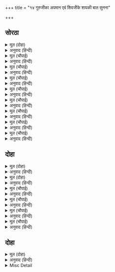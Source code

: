 +++
title = "१४ गुरुजीका अपमान एवं शिवजीके शापकी बात सुनना"

+++


## सोरठा


<details><summary>मूल (दोहा)</summary>

गुर नित मोहि प्रबोध दुखित देखि आचरन मम।  
मोहि उपजइ अति क्रोध दंभिहि नीति कि भावई॥ १०५(ख)॥
</details>

<details><summary>अनुवाद (हिन्दी)</summary>

गुरुजी मेरे आचरण देखकर दुखित थे। वे मुझे नित्य ही भलीभाँति समझाते, पर (मैं कुछ भी नहीं समझता, उलटे) मुझे अत्यन्त क्रोध उत्पन्न होता। दम्भीको कभी नीति अच्छी लगती है?॥ १०५(ख)॥
</details>

<details><summary>मूल (चौपाई)</summary>

एक बार गुर लीन्ह बोलाई।  
मोहि नीति बहु भाँति सिखाई॥  
सिव सेवा कर फल सुत सोई।  
अबिरल भगति राम पद होई॥
</details>

<details><summary>अनुवाद (हिन्दी)</summary>

एक बार गुरुजीने मुझे बुला लिया और बहुत प्रकारसे (परमार्थ) नीतिकी शिक्षा दी कि हे पुत्र! शिवजीकी सेवाका फल यही है कि श्रीरामजीके चरणोंमें प्रगाढ़ भक्ति हो॥ १॥
</details>

<details><summary>मूल (चौपाई)</summary>

रामहि भजहिं तात सिव धाता।  
नर पावँर कै केतिक बाता॥  
जासु चरन अज सिव अनुरागी।  
तासु द्रोहँ सुख चहसि अभागी॥
</details>

<details><summary>अनुवाद (हिन्दी)</summary>

हे तात! शिवजी और ब्रह्माजी भी श्रीरामजीको भजते हैं (फिर) नीच मनुष्यकी तो बात ही कितनी है? ब्रह्माजी और शिवजी जिनके चरणोंके प्रेमी हैं, अरे अभागे! उनसे द्रोह करके तू सुख चाहता है?॥ २॥
</details>

<details><summary>मूल (चौपाई)</summary>

हर कहुँ हरिसेवक गुर कहेऊ।  
सुनि खगनाथ हृदय मम दहेऊ॥  
अधम जाति मैं बिद्या पाएँ।  
भयउँ जथा अहि दूध पिआएँ॥
</details>

<details><summary>अनुवाद (हिन्दी)</summary>

गुरुजीने शिवजीको हरिका सेवक कहा। यह सुनकर हे पक्षिराज! मेरा हृदय जल उठा। नीच जातिका मैं विद्या पाकर ऐसा हो गया जैसे दूध पिलानेसे साँप॥ ३॥
</details>

<details><summary>मूल (चौपाई)</summary>

मानी कुटिल कुभाग्य कुजाती।  
गुर कर द्रोह करउँ दिनु राती॥  
अति दयाल गुर स्वल्प न क्रोधा।  
पुनि पुनि मोहि सिखाव सुबोधा॥
</details>

<details><summary>अनुवाद (हिन्दी)</summary>

अभिमानी, कुटिल, दुर्भाग्य और कुजाति मैं दिन-रात गुरुजीसे द्रोह करता। गुरुजी अत्यन्त दयालु थे, उनको थोड़ा-सा भी क्रोध नहीं आता। (मेरे द्रोह करनेपर भी) वे बार-बार मुझे उत्तम ज्ञानकी ही शिक्षा देते थे॥ ४॥
</details>

<details><summary>मूल (चौपाई)</summary>

जेहि ते नीच बड़ाई पावा।  
सो प्रथमहिं हति ताहि नसावा॥  
धूम अनल संभव सुनु भाई।  
तेहि बुझाव घन पदवी पाई॥
</details>

<details><summary>अनुवाद (हिन्दी)</summary>

नीच मनुष्य जिससे बड़ाई पाता है, वह सबसे पहले उसीको मारकर उसीका नाश करता है। हे भाई! सुनिये, आगसे उत्पन्न हुआ धुआँ मेघकी पदवी पाकर उसी अग्निको बुझा देता है॥ ५॥
</details>

<details><summary>मूल (चौपाई)</summary>

रज मग परी निरादर रहई।  
सब कर पद प्रहार नित सहई॥  
मरुत उड़ाव प्रथम तेहि भरई।  
पुनि नृप नयन किरीटन्हि परई॥
</details>

<details><summary>अनुवाद (हिन्दी)</summary>

धूल रास्तेमें निरादरसे पड़ी रहती है और सदा सब (राह चलनेवालों) के लातोंकी मार सहती है। पर जब पवन उसे उड़ाता (ऊँचा उठाता) है, तो सबसे पहले वह उसी (पवन) को भर देती है और फिर राजाओंके नेत्रों और किरीटों (मुकुटों) पर पड़ती है॥ ६॥
</details>

<details><summary>मूल (चौपाई)</summary>

सुनु खगपति अस समुझि प्रसंगा।  
बुध नहिं करहिं अधम कर संगा॥  
कबि कोबिद गावहिं असि नीती।  
खल सन कलह न भल नहिं प्रीती॥
</details>

<details><summary>अनुवाद (हिन्दी)</summary>

हे पक्षिराज गरुड़जी! सुनिये, ऐसी बात समझकर बुद्धिमान् लोग अधम (नीच) का संग नहीं करते। कवि और पण्डित ऐसी नीति कहते हैं कि दुष्टसे न कलह ही अच्छा है, न प्रेम ही॥ ७॥
</details>

<details><summary>मूल (चौपाई)</summary>

उदासीन नित रहिअ गोसाईं।  
खल परिहरिअ स्वान की नाईं॥  
मैं खल हृदयँ कपट कुटिलाई।  
गुर हित कहइ न मोहि सोहाई॥
</details>

<details><summary>अनुवाद (हिन्दी)</summary>

हे गोसाईं! उससे तो सदा उदासीन ही रहना चाहिये। दुष्टको कुत्तेकी तरह दूरसे ही त्याग देना चाहिये। मैं दुष्ट था, हृदयमें कपट और कुटिलता भरी थी। (इसीलिये यद्यपि) गुरुजी हितकी बात कहते थे,पर मुझे वह सुहाती न थी॥ ८॥
</details>

## दोहा


<details><summary>मूल (दोहा)</summary>

एक बार हर मंदिर जपत रहेउँ सिव नाम।  
गुर आयउ अभिमान तें उठि नहिं कीन्ह प्रनाम॥ १०६(क)॥
</details>

<details><summary>अनुवाद (हिन्दी)</summary>

एक दिन मैं शिवजीके मन्दिरमें शिवनाम जप रहा था। उसी समय गुरुजी वहाँ आये, पर अभिमानके मारे मैंने उठकर उनको प्रणाम नहीं किया॥ १०६(क)॥
</details>

<details><summary>मूल (दोहा)</summary>

सो दयाल नहिं कहेउ कछु उर न रोष लवलेस।  
अति अघ गुर अपमानता सहि नहिं सके महेस॥ १०६(ख)॥
</details>

<details><summary>अनुवाद (हिन्दी)</summary>

गुरुजी दयालु थे, (मेरा दोष देखकर भी) उन्होंने कुछ नहीं कहा; उनके हृदयमें लेशमात्र भी क्रोध नहीं हुआ। पर गुरुका अपमान बहुत बड़ा पाप है; अतः महादेवजी उसे नहीं सह सके॥ १०६(ख)॥
</details>

<details><summary>मूल (चौपाई)</summary>

मंदिर माझ भई नभबानी।  
रे हतभाग्य अग्य अभिमानी॥  
जद्यपि तव गुर कें नहिं क्रोधा।  
अति कृपाल चित सम्यक बोधा॥
</details>

<details><summary>अनुवाद (हिन्दी)</summary>

मन्दिरमें आकाशवाणी हुई कि अरे हतभाग्य! मूर्ख! अभिमानी! यद्यपि तेरे गुरुको क्रोध नहीं है, वे अत्यन्त कृपालु चित्तके हैं और उन्हें (पूर्ण तथा) यथार्थ ज्ञान है,॥ १॥
</details>

<details><summary>मूल (चौपाई)</summary>

तदपि साप सठ दैहउँ तोही।  
नीति बिरोध सोहाइ न मोही॥  
जौं नहिं दंड करौं खल तोरा।  
भ्रष्ट होइ श्रुतिमारग मोरा॥
</details>

<details><summary>अनुवाद (हिन्दी)</summary>

तो भी हे मूर्ख! तुझको मैं शाप दूँगा; (क्योंकि) नीतिका विरोध मुझे अच्छा नहीं लगता। अरे दुष्ट! यदि मैं तुझे दण्ड न दूँ, तो मेरा वेदमार्ग ही भ्रष्ट हो जाय॥ २॥
</details>

<details><summary>मूल (चौपाई)</summary>

जे सठ गुर सन इरिषा करहीं।  
रौरव नरक कोटि जुग परहीं॥  
त्रिजग जोनि पुनि धरहिं सरीरा।  
अयुत जन्म भरि पावहिं पीरा॥
</details>

<details><summary>अनुवाद (हिन्दी)</summary>

जो मूर्ख गुरुसे ईर्ष्या करते हैं, वे करोड़ों युगोंतक रौरव नरकमें पड़े रहते हैं। फिर (वहाँसे निकलकर) वे तिर्यक् (पशु, पक्षी आदि) योनियोंमें शरीर धारण करते हैं और दस हजार जन्मोंतक दुःख पाते रहते हैं॥ ३॥
</details>

<details><summary>मूल (चौपाई)</summary>

बैठि रहेसि अजगर इव पापी।  
सर्प होहि खल मल मति ब्यापी॥  
महा बिटप कोटर महुँ जाई।  
रहु अधमाधम अधगति पाई॥
</details>

<details><summary>अनुवाद (हिन्दी)</summary>

अरे पापी! तू गुरुके सामने अजगरकी भाँति बैठा रहा। रे दुष्ट! तेरी बुद्धि पापसे ढक गयी है, (अतः) तू सर्प हो जा। और अरे अधमसे भी अधम! इस अधोगति (सर्पकी नीची योनि) को पाकर किसी बड़े भारी पेड़के खोखलेमें जाकर रह॥ ४॥
</details>

## दोहा


<details><summary>मूल (दोहा)</summary>

हाहाकार कीन्ह गुर दारुन सुनि सिव साप।  
कंपित मोहि बिलोकि अति उर उपजा परिताप॥ १०७(क)॥
</details>

<details><summary>अनुवाद (हिन्दी)</summary>

शिवजीका भयानक शाप सुनकर गुरुजीने हाहाकार किया। मुझे काँपता हुआ देखकर उनके हृदयमें बड़ा सन्ताप उत्पन्न हुआ॥ १०७(क)॥)
</details>

<details><summary>Misc Detail</summary>


</details>

